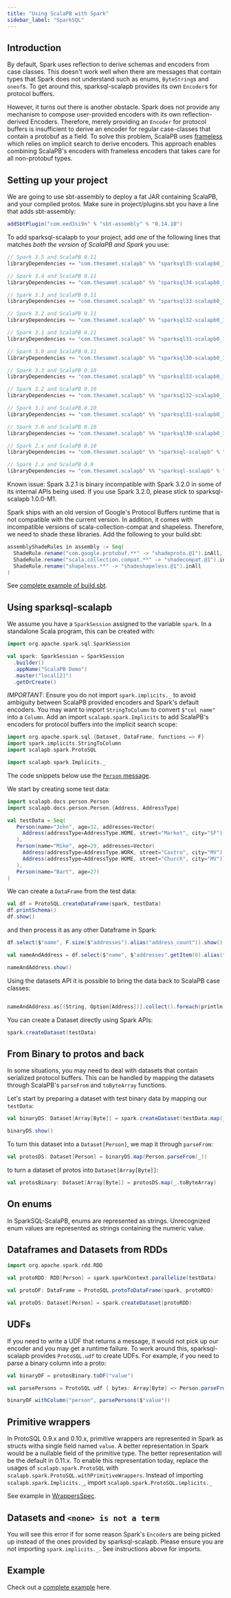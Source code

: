 ```yaml
---
title: "Using ScalaPB with Spark"
sidebar_label: "SparkSQL"
---
```


## Introduction

By default, Spark uses reflection to derive schemas and encoders from case
classes. This doesn't work well when there are messages that contain types that
Spark does not understand such as enums, `ByteString`s and `oneof`s. To get around this, sparksql-scalapb provides its own `Encoder`s for protocol buffers.

However, it turns out there is another obstacle. Spark does not provide any mechanism to compose user-provided encoders with its own reflection-derived Encoders. Therefore, merely providing an `Encoder` for protocol buffers is insufficient to derive an encoder for regular case-classes that contain a protobuf as a field. To solve this problem, ScalaPB uses [frameless](https://github.com/typelevel/frameless) which relies on implicit search to derive encoders. This approach enables combining ScalaPB's encoders with frameless encoders that takes care for all non-protobuf types.

## Setting up your project

We are going to use sbt-assembly to deploy a fat JAR containing ScalaPB, and
your compiled protos.  Make sure in project/plugins.sbt you have a line
that adds sbt-assembly:

```scala
addSbtPlugin("com.eed3si9n" % "sbt-assembly" % "0.14.10")
```

To add sparksql-scalapb to your project, add *one* of the following lines that
matches *both the version of ScalaPB and Spark* you use:

```scala
// Spark 3.5 and ScalaPB 0.11
libraryDependencies += "com.thesamet.scalapb" %% "sparksql35-scalapb0_11" % "@sparksql_scalapb@"

// Spark 3.4 and ScalaPB 0.11
libraryDependencies += "com.thesamet.scalapb" %% "sparksql34-scalapb0_11" % "@sparksql_scalapb@"

// Spark 3.3 and ScalaPB 0.11
libraryDependencies += "com.thesamet.scalapb" %% "sparksql33-scalapb0_11" % "@sparksql_scalapb@"

// Spark 3.2 and ScalaPB 0.11
libraryDependencies += "com.thesamet.scalapb" %% "sparksql32-scalapb0_11" % "@sparksql_scalapb@"

// Spark 3.1 and ScalaPB 0.11
libraryDependencies += "com.thesamet.scalapb" %% "sparksql31-scalapb0_11" % "@sparksql_scalapb@"

// Spark 3.0 and ScalaPB 0.11
libraryDependencies += "com.thesamet.scalapb" %% "sparksql30-scalapb0_11" % "1.0.1"

// Spark 3.3 and ScalaPB 0.10
libraryDependencies += "com.thesamet.scalapb" %% "sparksql33-scalapb0_10" % "@sparksql_scalapb@"

// Spark 3.2 and ScalaPB 0.10
libraryDependencies += "com.thesamet.scalapb" %% "sparksql32-scalapb0_10" % "@sparksql_scalapb@"

// Spark 3.1 and ScalaPB 0.10
libraryDependencies += "com.thesamet.scalapb" %% "sparksql31-scalapb0_10" % "@sparksql_scalapb@"

// Spark 3.0 and ScalaPB 0.10
libraryDependencies += "com.thesamet.scalapb" %% "sparksql30-scalapb0_10" % "1.0.1"

// Spark 2.x and ScalaPB 0.10
libraryDependencies += "com.thesamet.scalapb" %% "sparksql-scalapb" % "0.10.4"

// Spark 2.x and ScalaPB 0.9
libraryDependencies += "com.thesamet.scalapb" %% "sparksql-scalapb" % "0.9.3"
```

Known issue: Spark 3.2.1 is binary incompatible with Spark 3.2.0 in some of its internal
APIs being used. If you use Spark 3.2.0, please stick to sparksql-scalapb 1.0.0-M1.

Spark ships with an old version of Google's Protocol Buffers runtime that is not compatible with
the current version. In addition, it comes with incompatible versions of scala-collection-compat
and shapeless.  Therefore, we need to shade these libraries. Add the following to your build.sbt:

```scala
assemblyShadeRules in assembly := Seq(
  ShadeRule.rename("com.google.protobuf.**" -> "shadeproto.@1").inAll,
  ShadeRule.rename("scala.collection.compat.**" -> "shadecompat.@1").inAll,
  ShadeRule.rename("shapeless.**" -> "shadeshapeless.@1").inAll
)
```

See [complete example of build.sbt](https://github.com/thesamet/sparksql-scalapb-test/blob/master/build.sbt).

## Using sparksql-scalapb

We assume you have a `SparkSession` assigned to the variable `spark`. In a standalone Scala program, this can be created with:

```scala mdoc
import org.apache.spark.sql.SparkSession

val spark: SparkSession = SparkSession
  .builder()
  .appName("ScalaPB Demo")
  .master("local[2]")
  .getOrCreate()
```

*IMPORTANT*: Ensure you do not import `spark.implicits._` to avoid ambiguity between ScalaPB provided encoders and Spark's default encoders. You may want to import `StringToColumn` to convert `$"col name"` into a `Column`. Add an import `scalapb.spark.Implicits` to add ScalaPB's encoders for protocol buffers into the implicit search scope:

```scala mdoc
import org.apache.spark.sql.{Dataset, DataFrame, functions => F}
import spark.implicits.StringToColumn
import scalapb.spark.ProtoSQL

import scalapb.spark.Implicits._
```

The code snippets below use the [`Person` message](https://github.com/scalapb/ScalaPB/blob/master/docs/src/main/protobuf/person.proto).

We start by creating some test data:
```scala mdoc:silent
import scalapb.docs.person.Person
import scalapb.docs.person.Person.{Address, AddressType}

val testData = Seq(
   Person(name="John", age=32, addresses=Vector(
     Address(addressType=AddressType.HOME, street="Market", city="SF"))
   ),
   Person(name="Mike", age=29, addresses=Vector(
     Address(addressType=AddressType.WORK, street="Castro", city="MV"),
     Address(addressType=AddressType.HOME, street="Church", city="MV"))
   ),
   Person(name="Bart", age=27)
)
```

We can create a `DataFrame` from the test data:
```scala mdoc
val df = ProtoSQL.createDataFrame(spark, testData)
df.printSchema()
df.show()
```

and then process it as any other Dataframe in Spark:

```scala mdoc
df.select($"name", F.size($"addresses").alias("address_count")).show()

val nameAndAddress = df.select($"name", $"addresses".getItem(0).alias("firstAddress"))

nameAndAddress.show()
```

Using the datasets API it is possible to bring the data back to ScalaPB case classes:
```scala mdoc

nameAndAddress.as[(String, Option[Address])].collect().foreach(println)
```

You can create a Dataset directly using Spark APIs:
```scala mdoc
spark.createDataset(testData)
```

## From Binary to protos and back

In some situations, you may need to deal with datasets that contain serialized protocol buffers. This can be handled by mapping the datasets through ScalaPB's `parseFrom` and `toByteArray` functions.

Let's start by preparing a dataset with test binary data by mapping our `testData`:

```scala mdoc
val binaryDS: Dataset[Array[Byte]] = spark.createDataset(testData.map(_.toByteArray))

binaryDS.show()
```

To turn this dataset into a `Dataset[Person]`, we map it through `parseFrom`:

```scala mdoc
val protosDS: Dataset[Person] = binaryDS.map(Person.parseFrom(_))
```

to turn a dataset of protos into `Dataset[Array[Byte]]`:
```scala mdoc
val protosBinary: Dataset[Array[Byte]] = protosDS.map(_.toByteArray)
```

## On enums

In SparkSQL-ScalaPB, enums are represented as strings. Unrecognized enum values are represented as strings containing the numeric value.

## Dataframes and Datasets from RDDs

```scala
import org.apache.spark.rdd.RDD

val protoRDD: RDD[Person] = spark.sparkContext.parallelize(testData)

val protoDF: DataFrame = ProtoSQL.protoToDataFrame(spark, protoRDD)

val protoDS: Dataset[Person] = spark.createDataset(protoRDD)
```

## UDFs

If you need to write a UDF that returns a message, it would not pick up our encoder and you may get a runtime failure.  To work around this, sparksql-scalapb provides `ProtoSQL.udf` to create UDFs. For example, if you need to parse a binary column into a proto:

```scala mdoc
val binaryDF = protosBinary.toDF("value")

val parsePersons = ProtoSQL.udf { bytes: Array[Byte] => Person.parseFrom(bytes) }

binaryDF.withColumn("person", parsePersons($"value"))
```

## Primitive wrappers

In ProtoSQL 0.9.x and 0.10.x, primitive wrappers are represented in Spark as structs
witha single field named `value`. A better representation in Spark would be a
nullable field of the primitive type. The better representation will be the
default in 0.11.x. To enable this representation today, replace the usages of
`scalapb.spark.ProtoSQL` with `scalapb.spark.ProtoSQL.withPrimitiveWrappers`.
Instead of importing `scalapb.spark.Implicits._`, import
`scalapb.spark.ProtoSQL.implicits._`

See example in [WrappersSpec](https://github.com/scalapb/sparksql-scalapb/blob/80f3162b69313d57f95d3dcbfee865809873567a/sparksql-scalapb/src/test/scala/WrappersSpec.scala#L42-L59).

## Datasets and `<none> is not a term`

You will see this error if for some reason Spark's `Encoder`s are being picked up
instead of the ones provided by sparksql-scalapb. Please ensure you are not importing `spark.implicits._`. See instructions above for imports.

## Example

Check out a [complete example](https://github.com/thesamet/sparksql-scalapb-test) here.
